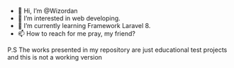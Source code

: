 - 👋 Hi, I’m @Wizordan
- 👀 I’m interested in web developing.
- 🌱 I’m currently learning Framework Laravel 8.
- 📫 How to reach for me pray, my friend?

P.S 
The works presented in my repository are just educational test projects and this is not a working version
<!---
Wizordan/Wizordan is a ✨ special ✨ repository because its `README.md` (this file) appears on your GitHub profile.
You can click the Preview link to take a look at your changes.
--->
